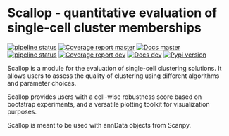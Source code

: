 # Scallop - quantitative evaluation of single-cell cluster memberships

[![pipeline status](https://img.shields.io/gitlab/pipeline/alexmascension/scallop/master?label=build%3Amaster)](https://gitlab.com/alexmascension/scallop/commits/master)
[![Coverage report master](https://codecov.io/gl/alexmascension/scallop/branch/master/graph/badge.svg)](https://codecov.io/gl/alexmascension/scallop/branch/master)
[![Docs master](https://readthedocs.org/projects/pip/badge/?version=master&label=docs%3Amaster)](https://scallop.readthedocs.io/en/master/)
[![pipeline status](https://img.shields.io/gitlab/pipeline/alexmascension/scallop/dev?label=build%3Adev)](https://gitlab.com/alexmascension/scallop/commits/dev)
[![Coverage report dev](https://codecov.io/gl/alexmascension/scallop/branch/dev/graph/badge.svg)](https://codecov.io/gl/alexmascension/scallop/branch/dev)
[![Docs dev](https://readthedocs.org/projects/pip/badge/?version=dev&label=docs%3Adev)](https://scallop.readthedocs.io/en/dev/)
[![Pypi version](https://img.shields.io/pypi/v/scallop)](https://img.shields.io/pypi/v/scallop)



Scallop is a module for the evaluation of single-cell clustering solutions. 
It allows users to assess the quality of clustering using different
algorithms and parameter choices. 

Scallop provides users with a cell-wise robustness score based on bootstrap experiments, 
and a versatile plotting toolkit for visualization purposes. 

Scallop is meant to be used 
with annData objects from Scanpy. 

